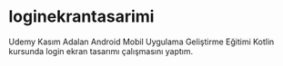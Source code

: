 # loginekrantasarimi
Udemy Kasım Adalan Android Mobil Uygulama Geliştirme Eğitimi Kotlin kursunda login ekran tasarımı çalışmasını yaptım.
